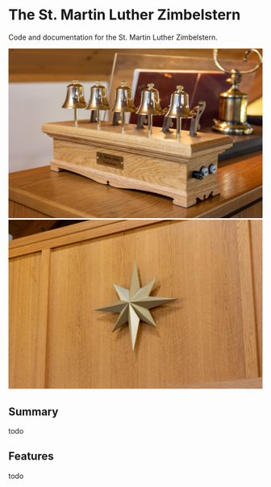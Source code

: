 # The St. Martin Luther Zimbelstern

Code and documentation for the St. Martin Luther Zimbelstern.

![Zimbelstern](images/_Z5A6332.jpg)
![Zimbelstern](images/_Z5A6397.jpg)

## Summary

todo

## Features

todo

